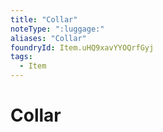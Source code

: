 ```yaml
---
title: "Collar"
noteType: ":luggage:"
aliases: "Collar"
foundryId: Item.uHQ9xavYYOQrfGyj
tags:
  - Item
---
```


# Collar
